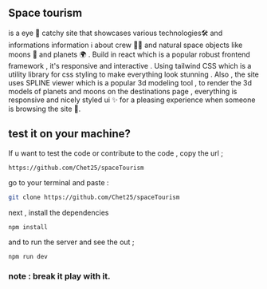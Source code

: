 ## Space tourism 
is a eye 👀 catchy site that showcases various technologies🛠️ and informations information ℹ️ about crew 🧑‍🚀 and natural space objects like moons 🌙 and planets 🌍 . Build in react which is a popular robust frontend framework , it's responsive and interactive . Using tailwind CSS which is a utility library for css styling to make everything look stunning . Also , the site uses SPLINE viewer which is a popular 3d modeling tool , to render the 3d models of planets and moons on the destinations page , everything is responsive and nicely styled ui ✨ for a pleasing experience when someone is browsing the site 🌱. 

## test it on your machine? 

If u want to test the code or contribute to the code , copy the url ; 

```
https://github.com/Chet25/spaceTourism
```

go to your terminal and paste : 

```bash 
git clone https://github.com/Chet25/spaceTourism 
```

next , install the dependencies 

``` 
npm install
```

and to run the server and see the out ; 

```
npm run dev 
```

### note : break it play with it.
